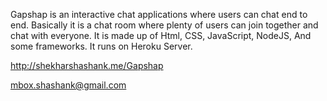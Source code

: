 Gapshap is an interactive chat applications where users can chat end to end. Basically it is a chat room where plenty of users can join together and chat with everyone. It is made up of Html, CSS, JavaScript, NodeJS, And some frameworks. It runs on Heroku Server.


http://shekharshashank.me/Gapshap

mbox.shashank@gmail.com
